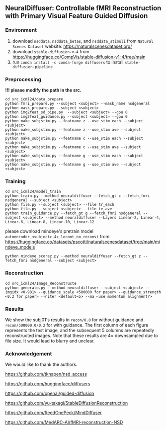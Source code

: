 ## NeuralDiffuser: Controllable fMRI Reconstruction with Primary Visual Feature Guided Diffusion

### Environment

1. download ``nsddata``, ``nsddata_betas``, and ``nsddata_stimuli`` from `Natural Scenes Dataset` website: https://naturalscenesdataset.org/
2. download ``stable-diffusion-v-4`` from https://huggingface.co/CompVis/stable-diffusion-v1-4/tree/main
3. run `conda install -c conda-forge diffusers` to install `stable-diffusion-pipeline`

### Preprocessing

**!!! please modify the path in the src.**

```shell
cd src_icml24/data_prepare
python fmri_prepare.py --subject <subject> --mask_name nsdgeneral
python mask_prepare.py --subject <subject>
python img2feat_sd_pipe.py  --subject <subject> --gpu 0
python img2feat_guidance.py --subject <subject> --gpu 0
python make_subjstim.py --featname z --use_stim each --subject <subject>
python make_subjstim.py --featname z --use_stim ave --subject <subject>
python make_subjstim.py --featname c --use_stim each --subject <subject>
python make_subjstim.py --featname c --use_stim ave --subject <subject>
python make_subjstim.py --featname g --use_stim each --subject <subject>
python make_subjstim.py --featname g --use_stim ave --subject <subject>
```

### Training

```
cd src_icml24/model_train
python train.py --method neuraldiffuser --fetch_gt c --fetch_fmri nsdgeneral --subject <subject>
python file.py --subject <subject> --file tr_each
python file.py --subject <subject> --file te_ave
python train_guidance.py --fetch_gt g --fetch_fmri nsdgeneral --subject <subject> --method neuraldiffuser --Layers Linear-2, Linear-4, Linear-6, Linear-8, Linear-10, Linear-12
```

please download mindeye's pretrain model `autoencoder_<subject>_4x_locont_no_reconst` from https://huggingface.co/datasets/pscotti/naturalscenesdataset/tree/main/mindeye_models

```
python mindeye_scorez.py --method neuraldiffuser --fetch_gt z --fetch_fmri nsdgeneral --subject <subject>
```

### Reconstruction

```
cd src_icml24/Image_Reconstructe
python generate.py --method neuraldiffuser --subject <subject> --imgidx <0-981> --guidance_scale <500000 for paper> --guidance_strength <0.2 for paper> --niter <default=5> --ma <use momentum alignment?>
```

### Results

We show the subj01's results in `recon/0.0` for without guidance and `recon/500000.0/0.2` for with guidance. The first column of each figure represents the test image, and the subsequent 5 columns are repeatedly reconstructed images. Note that these results are $4\times$ downsampled due to file size. It would lead to blurry and unclear.





### Acknowledgement

We would like to thank the authors.

https://github.com/tknapen/nsd_access

https://github.com/huggingface/diffusers

https://github.com/openai/guided-diffusion

https://github.com/yu-takagi/StableDiffusionReconstruction

https://github.com/ReedOnePeck/MindDiffuser

https://github.com/MedARC-AI/fMRI-reconstruction-NSD